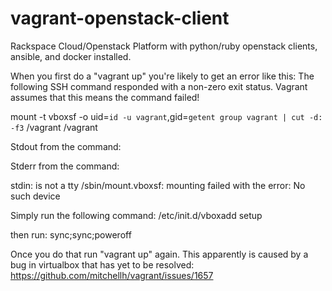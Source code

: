 vagrant-openstack-client
========================

Rackspace Cloud/Openstack Platform with python/ruby openstack clients, ansible, and docker installed.

When you first do a "vagrant up" you're likely to get an error like this:
The following SSH command responded with a non-zero exit status.
Vagrant assumes that this means the command failed!

mount -t vboxsf -o uid=`id -u vagrant`,gid=`getent group vagrant | cut -d: -f3` /vagrant /vagrant

Stdout from the command:



Stderr from the command:

stdin: is not a tty
/sbin/mount.vboxsf: mounting failed with the error: No such device

Simply run the following command:
/etc/init.d/vboxadd setup

then run:
sync;sync;poweroff

Once you do that run "vagrant up" again. This apparently is caused by a bug in virtualbox that has yet to be resolved:
https://github.com/mitchellh/vagrant/issues/1657

